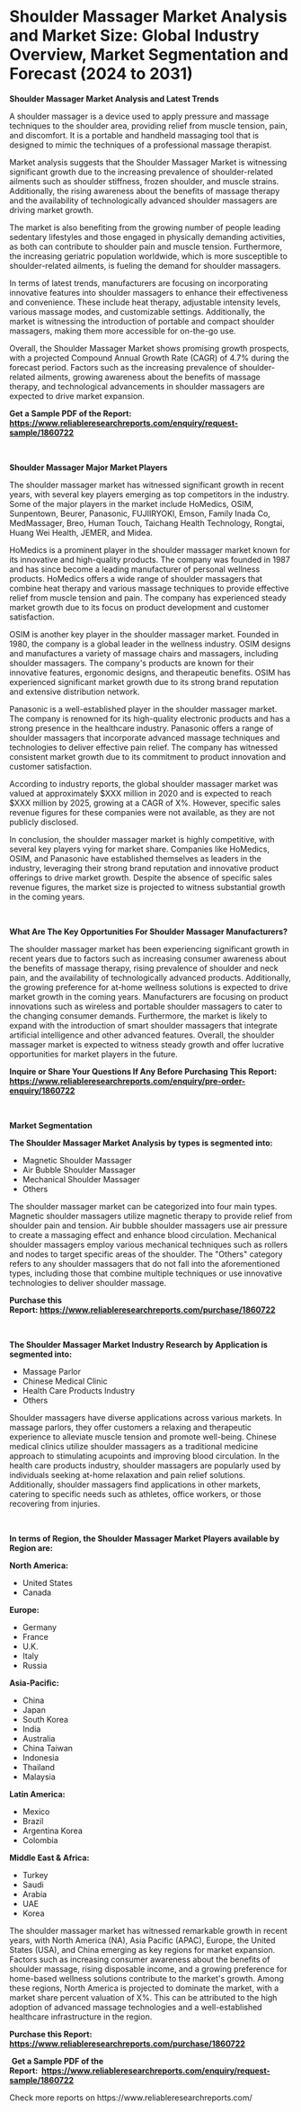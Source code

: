 <p><h1>Shoulder Massager Market Analysis and Market Size: Global Industry Overview, Market Segmentation and Forecast (2024 to 2031)</h1></p><p><strong>Shoulder Massager Market Analysis and Latest Trends</strong></p>
<p><p>A shoulder massager is a device used to apply pressure and massage techniques to the shoulder area, providing relief from muscle tension, pain, and discomfort. It is a portable and handheld massaging tool that is designed to mimic the techniques of a professional massage therapist.</p><p>Market analysis suggests that the Shoulder Massager Market is witnessing significant growth due to the increasing prevalence of shoulder-related ailments such as shoulder stiffness, frozen shoulder, and muscle strains. Additionally, the rising awareness about the benefits of massage therapy and the availability of technologically advanced shoulder massagers are driving market growth.</p><p>The market is also benefiting from the growing number of people leading sedentary lifestyles and those engaged in physically demanding activities, as both can contribute to shoulder pain and muscle tension. Furthermore, the increasing geriatric population worldwide, which is more susceptible to shoulder-related ailments, is fueling the demand for shoulder massagers.</p><p>In terms of latest trends, manufacturers are focusing on incorporating innovative features into shoulder massagers to enhance their effectiveness and convenience. These include heat therapy, adjustable intensity levels, various massage modes, and customizable settings. Additionally, the market is witnessing the introduction of portable and compact shoulder massagers, making them more accessible for on-the-go use.</p><p>Overall, the Shoulder Massager Market shows promising growth prospects, with a projected Compound Annual Growth Rate (CAGR) of 4.7% during the forecast period. Factors such as the increasing prevalence of shoulder-related ailments, growing awareness about the benefits of massage therapy, and technological advancements in shoulder massagers are expected to drive market expansion.</p></p>
<p><strong>Get a Sample PDF of the Report:&nbsp; <a href="https://www.reliableresearchreports.com/enquiry/request-sample/1860722">https://www.reliableresearchreports.com/enquiry/request-sample/1860722</a></strong></p>
<p>&nbsp;</p>
<p><strong>Shoulder Massager Major Market Players</strong></p>
<p><p>The shoulder massager market has witnessed significant growth in recent years, with several key players emerging as top competitors in the industry. Some of the major players in the market include HoMedics, OSIM, Sunpentown, Beurer, Panasonic, FUJIIRYOKI, Emson, Family Inada Co, MedMassager, Breo, Human Touch, Taichang Health Technology, Rongtai, Huang Wei Health, JEMER, and Midea.</p><p>HoMedics is a prominent player in the shoulder massager market known for its innovative and high-quality products. The company was founded in 1987 and has since become a leading manufacturer of personal wellness products. HoMedics offers a wide range of shoulder massagers that combine heat therapy and various massage techniques to provide effective relief from muscle tension and pain. The company has experienced steady market growth due to its focus on product development and customer satisfaction.</p><p>OSIM is another key player in the shoulder massager market. Founded in 1980, the company is a global leader in the wellness industry. OSIM designs and manufactures a variety of massage chairs and massagers, including shoulder massagers. The company's products are known for their innovative features, ergonomic designs, and therapeutic benefits. OSIM has experienced significant market growth due to its strong brand reputation and extensive distribution network.</p><p>Panasonic is a well-established player in the shoulder massager market. The company is renowned for its high-quality electronic products and has a strong presence in the healthcare industry. Panasonic offers a range of shoulder massagers that incorporate advanced massage techniques and technologies to deliver effective pain relief. The company has witnessed consistent market growth due to its commitment to product innovation and customer satisfaction.</p><p>According to industry reports, the global shoulder massager market was valued at approximately $XXX million in 2020 and is expected to reach $XXX million by 2025, growing at a CAGR of X%. However, specific sales revenue figures for these companies were not available, as they are not publicly disclosed.</p><p>In conclusion, the shoulder massager market is highly competitive, with several key players vying for market share. Companies like HoMedics, OSIM, and Panasonic have established themselves as leaders in the industry, leveraging their strong brand reputation and innovative product offerings to drive market growth. Despite the absence of specific sales revenue figures, the market size is projected to witness substantial growth in the coming years.</p></p>
<p>&nbsp;</p>
<p><strong>What Are The Key Opportunities For Shoulder Massager Manufacturers?</strong></p>
<p><p>The shoulder massager market has been experiencing significant growth in recent years due to factors such as increasing consumer awareness about the benefits of massage therapy, rising prevalence of shoulder and neck pain, and the availability of technologically advanced products. Additionally, the growing preference for at-home wellness solutions is expected to drive market growth in the coming years. Manufacturers are focusing on product innovations such as wireless and portable shoulder massagers to cater to the changing consumer demands. Furthermore, the market is likely to expand with the introduction of smart shoulder massagers that integrate artificial intelligence and other advanced features. Overall, the shoulder massager market is expected to witness steady growth and offer lucrative opportunities for market players in the future.</p></p>
<p><strong>Inquire or Share Your Questions If Any Before Purchasing This Report: <a href="https://www.reliableresearchreports.com/enquiry/pre-order-enquiry/1860722">https://www.reliableresearchreports.com/enquiry/pre-order-enquiry/1860722</a></strong></p>
<p>&nbsp;</p>
<p><strong>Market Segmentation</strong></p>
<p><strong>The Shoulder Massager Market Analysis by types is segmented into:</strong></p>
<p><ul><li>Magnetic Shoulder Massager</li><li>Air Bubble Shoulder Massager</li><li>Mechanical Shoulder Massager</li><li>Others</li></ul></p>
<p><p>The shoulder massager market can be categorized into four main types. Magnetic shoulder massagers utilize magnetic therapy to provide relief from shoulder pain and tension. Air bubble shoulder massagers use air pressure to create a massaging effect and enhance blood circulation. Mechanical shoulder massagers employ various mechanical techniques such as rollers and nodes to target specific areas of the shoulder. The "Others" category refers to any shoulder massagers that do not fall into the aforementioned types, including those that combine multiple techniques or use innovative technologies to deliver shoulder massage.</p></p>
<p><strong>Purchase this Report:&nbsp;<a href="https://www.reliableresearchreports.com/purchase/1860722">https://www.reliableresearchreports.com/purchase/1860722</a></strong></p>
<p>&nbsp;</p>
<p><strong>The Shoulder Massager Market Industry Research by Application is segmented into:</strong></p>
<p><ul><li>Massage Parlor</li><li>Chinese Medical Clinic</li><li>Health Care Products Industry</li><li>Others</li></ul></p>
<p><p>Shoulder massagers have diverse applications across various markets. In massage parlors, they offer customers a relaxing and therapeutic experience to alleviate muscle tension and promote well-being. Chinese medical clinics utilize shoulder massagers as a traditional medicine approach to stimulating acupoints and improving blood circulation. In the health care products industry, shoulder massagers are popularly used by individuals seeking at-home relaxation and pain relief solutions. Additionally, shoulder massagers find applications in other markets, catering to specific needs such as athletes, office workers, or those recovering from injuries.</p></p>
<p>&nbsp;</p>
<p><strong>In terms of Region, the Shoulder Massager Market Players available by Region are:</strong></p>
<p>
    <p> <strong> North America: </strong>
        <ul>
            <li>United States</li>
            <li>Canada</li>
        </ul>
        </p> 
    <p> <strong> Europe: </strong>
        <ul>
            <li>Germany</li>
            <li>France</li>
            <li>U.K.</li>
            <li>Italy</li>
            <li>Russia</li>
        </ul>
        </p> 
    <p> <strong> Asia-Pacific: </strong>
        <ul>
            <li>China</li>
            <li>Japan</li>
            <li>South Korea</li>
            <li>India</li>
            <li>Australia</li>
            <li>China Taiwan</li>
            <li>Indonesia</li>
            <li>Thailand</li>
            <li>Malaysia</li>
        </ul>
        </p> 
    <p> <strong> Latin America: </strong>
        <ul>
            <li>Mexico</li>
            <li>Brazil</li>
            <li>Argentina Korea</li>
            <li>Colombia</li>
        </ul>
        </p> 
    <p> <strong> Middle East & Africa: </strong>
        <ul>
            <li>Turkey</li>
            <li>Saudi</li>
            <li>Arabia</li>
            <li>UAE</li>
            <li>Korea</li>
        </ul>
    </p>
    </p>
<p><p>The shoulder massager market has witnessed remarkable growth in recent years, with North America (NA), Asia Pacific (APAC), Europe, the United States (USA), and China emerging as key regions for market expansion. Factors such as increasing consumer awareness about the benefits of shoulder massage, rising disposable income, and a growing preference for home-based wellness solutions contribute to the market's growth. Among these regions, North America is projected to dominate the market, with a market share percent valuation of X%. This can be attributed to the high adoption of advanced massage technologies and a well-established healthcare infrastructure in the region.</p></p>
<p><strong>Purchase this Report: <a href="https://www.reliableresearchreports.com/purchase/1860722">https://www.reliableresearchreports.com/purchase/1860722</a></strong></p>
<p>&nbsp;<strong>Get a Sample PDF of the Report:&nbsp;&nbsp;<a href="https://www.reliableresearchreports.com/enquiry/request-sample/1860722">https://www.reliableresearchreports.com/enquiry/request-sample/1860722</a></strong></p>
<p><strong></strong></p>
<p>Check more reports on https://www.reliableresearchreports.com/</p>